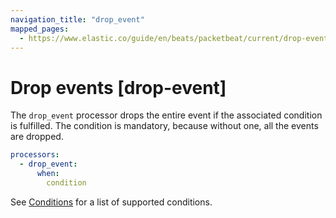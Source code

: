 ```yaml
---
navigation_title: "drop_event"
mapped_pages:
  - https://www.elastic.co/guide/en/beats/packetbeat/current/drop-event.html
---
```


# Drop events [drop-event]


The `drop_event` processor drops the entire event if the associated condition is fulfilled. The condition is mandatory, because without one, all the events are dropped.

```yaml
processors:
  - drop_event:
      when:
        condition
```

See [Conditions](/reference/packetbeat/defining-processors.md#conditions) for a list of supported conditions.

